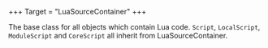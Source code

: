 +++
Target = "LuaSourceContainer"
+++

The base class for all objects which contain Lua code. `Script`, `LocalScript`, `ModuleScript` and `CoreScript` all inherit from LuaSourceContainer.